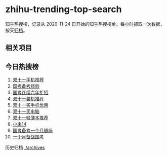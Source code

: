 # zhihu-trending-top-search

知乎热搜榜，记录从 2020-11-24
日开始的知乎热搜榜单。每小时抓取一次数据，按天[归档](./archives)。

## 相关项目

## 今日热搜榜

<!-- BEGIN -->
<!-- 最后更新时间 Mon Oct 30 2023 10:19:48 GMT+0800 (China Standard Time) -->

1. [双十一手机推荐](https://www.zhihu.com/search?q=双十一手机推荐)
1. [国考备考经验](https://www.zhihu.com/search?q=国考备考经验)
1. [国考连续六年扩招](https://www.zhihu.com/search?q=国考连续六年扩招)
1. [双十一装机推荐](https://www.zhihu.com/search?q=双十一装机推荐)
1. [双十一买手机优惠](https://www.zhihu.com/search?q=双十一买手机优惠)
1. [双十一买电脑](https://www.zhihu.com/search?q=双十一买电脑)
1. [双十一轻薄本推荐](https://www.zhihu.com/search?q=双十一轻薄本推荐)
1. [小米14](https://www.zhihu.com/search?q=小米14)
1. [国考备考一个月够吗](https://www.zhihu.com/search?q=国考备考一个月够吗)
1. [一个月备战国考](https://www.zhihu.com/search?q=一个月备战国考)

<!-- END -->

历史归档 [./archives](./archives)
